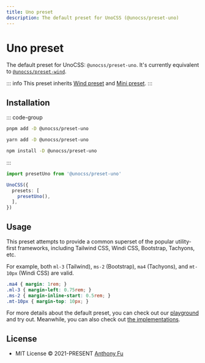 ```yaml
---
title: Uno preset
description: The default preset for UnoCSS (@unocss/preset-uno)
---
```


# Uno preset

The default preset for UnoCSS: `@unocss/preset-uno`. It's currently equivalent to [`@unocss/preset-wind`](/guide/preset/wind).

::: info
This preset inherits [Wind preset](/guide/preset/wind) and [Mini preset](/guide/preset/mini).
:::

## Installation

::: code-group
  ```bash [pnpm]
  pnpm add -D @unocss/preset-uno
  ```
  ```bash [yarn]
  yarn add -D @unocss/preset-uno
  ```
  ```bash [npm]
  npm install -D @unocss/preset-uno
  ```
:::

```ts
import presetUno from '@unocss/preset-uno'

UnoCSS({
  presets: [
    presetUno(),
  ],
})
```

## Usage

This preset attempts to provide a common superset of the popular utility-first frameworks, including Tailwind CSS, Windi CSS, Bootstrap, Tachyons, etc.

For example, both `ml-3` (Tailwind), `ms-2` (Bootstrap), `ma4` (Tachyons), and `mt-10px` (Windi CSS) are valid.

```css
.ma4 { margin: 1rem; }
.ml-3 { margin-left: 0.75rem; }
.ms-2 { margin-inline-start: 0.5rem; }
.mt-10px { margin-top: 10px; }
```

For more details about the default preset, you can check out our [playground](https://uno.antfu.me/play/) and try out. Meanwhile, you can also check out [the implementations](https://github.com/unocss/unocss/tree/main/packages).

## License

- MIT License &copy; 2021-PRESENT [Anthony Fu](https://github.com/antfu)
